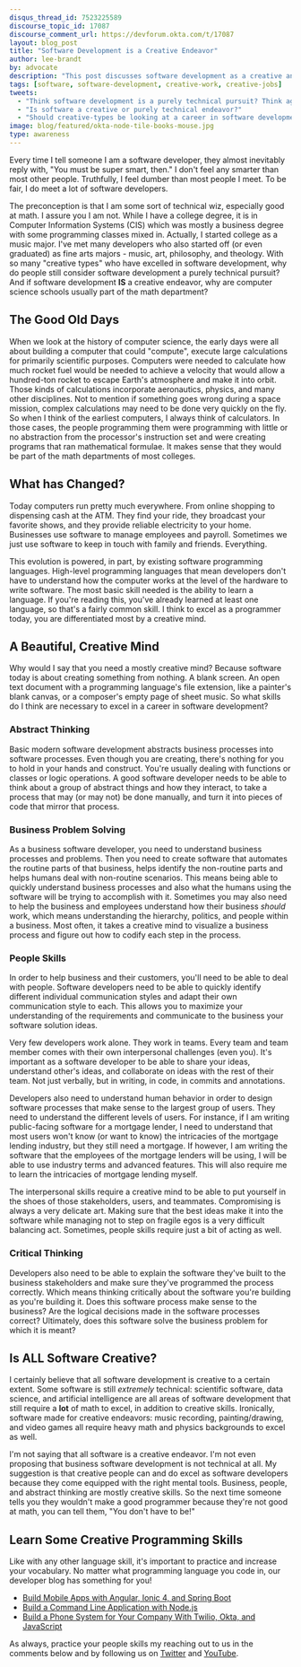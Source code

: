 ```yaml
---
disqus_thread_id: 7523225589
discourse_topic_id: 17087
discourse_comment_url: https://devforum.okta.com/t/17087
layout: blog_post
title: "Software Development is a Creative Endeavor"
author: lee-brandt
by: advocate
description: "This post discusses software development as a creative and not purely technical pursuit."
tags: [software, software-development, creative-work, creative-jobs]
tweets:
  - "Think software development is a purely technical pursuit? Think again!"
  - "Is software a creative or purely technical endeavor?"
  - "Should creative-types be looking at a career in software development?"
image: blog/featured/okta-node-tile-books-mouse.jpg
type: awareness
---
```


Every time I tell someone I am a software developer, they almost inevitably reply with, "You must be super smart, then." I don't feel any smarter than most other people. Truthfully, I feel dumber than most people I meet. To be fair, I do meet a lot of software developers.

The preconception is that I am some sort of technical wiz, especially good at math. I assure you I am not. While I have a college degree, it is in Computer Information Systems (CIS) which was mostly a business degree with some programming classes mixed in. Actually, I started college as a music major. I've met many developers who also started off (or even graduated) as fine arts majors - music, art, philosophy, and theology. With so many "creative types" who have excelled in software development, why do people still consider software development a purely technical pursuit? And if software development **IS** a creative endeavor, why are computer science schools usually part of the math department?

## The Good Old Days

When we look at the history of computer science, the early days were all about building a computer that could "compute", execute large calculations for primarily scientific purposes. Computers were needed to calculate how much rocket fuel would be needed to achieve a velocity that would allow a hundred-ton rocket to escape Earth's atmosphere and make it into orbit. Those kinds of calculations incorporate aeronautics, physics, and many other disciplines. Not to mention if something goes wrong during a space mission, complex calculations may need to be done very quickly on the fly. So when I think of the earliest computers, I always think of calculators. In those cases, the people programming them were programming with little or no abstraction from the processor's instruction set and were creating programs that ran mathematical formulae. It makes sense that they would be part of the math departments of most colleges.

## What has Changed?

Today computers run pretty much everywhere. From online shopping to dispensing cash at the ATM. They find your ride, they broadcast your favorite shows, and they provide reliable electricity to your home. Businesses use software to manage employees and payroll. Sometimes we just use software to keep in touch with family and friends. Everything.

This evolution is powered, in part, by existing software programming languages. High-level programming languages that mean developers don't have to understand how the computer works at the level of the hardware to write software. The most basic skill needed is the ability to learn a language. If you're reading this, you've already learned at least one language, so that's a fairly common skill. I think to excel as a programmer today, you are differentiated most by a creative mind.

## A Beautiful, Creative Mind

Why would I say that you need a mostly creative mind? Because software today is about creating something from nothing. A blank screen. An open text document with a programming language's file extension, like a painter's blank canvas, or a composer's empty page of sheet music. So what skills do I think are necessary to excel in a career in software development?

### Abstract Thinking

Basic modern software development abstracts business processes into software processes. Even though you are creating, there's nothing for you to hold in your hands and construct. You're usually dealing with functions or classes or logic operations. A good software developer needs to be able to think about a group of abstract things and how they interact, to take a process that may (or may not) be done manually, and turn it into pieces of code that mirror that process.

### Business Problem Solving

As a business software developer, you need to understand business processes and problems. Then you need to create software that automates the routine parts of that business, helps identify the non-routine parts and helps humans deal with non-routine scenarios. This means being able to quickly understand business processes and also what the humans using the software will be trying to accomplish with it. Sometimes you may also need to help the business and employees understand how their business _should_ work, which means understanding the hierarchy, politics, and people within a business. Most often, it takes a creative mind to visualize a business process and figure out how to codify each step in the process.

### People Skills

In order to help business and their customers, you'll need to be able to deal with people. Software developers need to be able to quickly identify different individual communication styles and adapt their own communication style to each. This allows you to maximize your understanding of the requirements and communicate to the business your software solution ideas.

Very few developers work alone. They work in teams. Every team and team member comes with their own interpersonal challenges (even you). It's important as a software developer to be able to share your ideas, understand other's ideas, and collaborate on ideas with the rest of their team. Not just verbally, but in writing, in code, in commits and annotations.

Developers also need to understand human behavior in order to design software processes that make sense to the largest group of users. They need to understand the different levels of users. For instance, if I am writing public-facing software for a mortgage lender, I need to understand that most users won't know (or want to know) the intricacies of the mortgage lending industry, but they still need a mortgage. If however, I am writing the software that the employees of the mortgage lenders will be using, I will be able to use industry terms and advanced features. This will also require me to learn the intricacies of mortgage lending myself.

The interpersonal skills require a creative mind to be able to put yourself in the shoes of those stakeholders, users, and teammates. Compromising is always a very delicate art. Making sure that the best ideas make it into the software while managing not to step on fragile egos is a very difficult balancing act. Sometimes, people skills require just a bit of acting as well.

### Critical Thinking

Developers also need to be able to explain the software they've built to the business stakeholders and make sure they've programmed the process correctly. Which means thinking critically about the software you're building as you're building it. Does this software process make sense to the business? Are the logical decisions made in the software processes correct? Ultimately, does this software solve the business problem for which it is meant?

## Is ALL Software Creative?

I certainly believe that all software development is creative to a certain extent. Some software is still _extremely_ technical: scientific software, data science, and artificial intelligence are all areas of software development that still require a **lot** of math to excel, in addition to creative skills. Ironically, software made for creative endeavors: music recording, painting/drawing, and video games all require heavy math and physics backgrounds to excel as well.

I'm not saying that all software is a creative endeavor. I'm not even proposing that business software development is not technical at all. My suggestion is that creative people can and do excel as software developers because they come equipped with the right mental tools. Business, people, and abstract thinking are mostly creative skills. So the next time someone tells you they wouldn't make a good programmer because they're not good at math, you can tell them, "You don't have to be!"

## Learn Some Creative Programming Skills

Like with any other language skill, it's important to practice and increase your vocabulary. No matter what programming language you code in, our developer blog has something for you!

* [Build Mobile Apps with Angular, Ionic 4, and Spring Boot](/blog/2019/06/24/ionic-4-angular-spring-boot-jhipster)
* [Build a Command Line Application with Node.js](/blog/2019/06/18/command-line-app-with-nodejs)
* [Build a Phone System for Your Company With Twilio, Okta, and JavaScript](/blog/2019/06/07/build-a-phone-system-for-your-company-with-twilio-okta-and-javascript)

As always, practice your people skills my reaching out to us in the comments below and by following us on [Twitter](https://twitter.com/oktadev) and [YouTube](https://www.youtube.com/channel/UC5AMiWqFVFxF1q9Ya1FuZ_Q).
